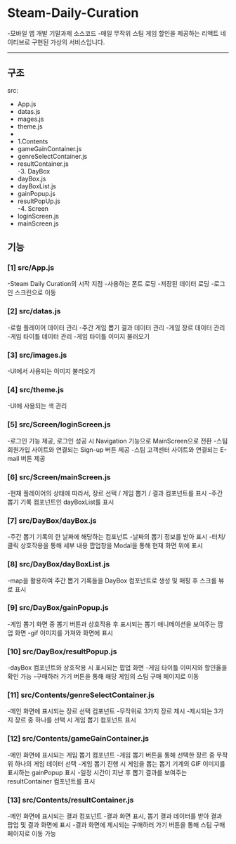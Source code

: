 # Steam-Daily-Curation

-모바일 앱 개발 기말과제 소스코드
-매일 무작위 스팀 게임 할인을 제공하는 리액트 네이티브로 구현된 가상의 서비스입니다.

<hr>

## 구조

src:
-  App.js
-  datas.js
-  mages.js
-  theme.js
-  
- 1.Contents
- gameGainContainer.js
- genreSelectContainer.js
- resultContainer.js      
-3. DayBox
- dayBox.js
- dayBoxList.js
- gainPopup.js
- resultPopUp.js      
-4. Screen
- loginScreen.js
- mainScreen.js

## 기능

### [1] src/App.js

-Steam Daily Curation의 시작 지점
-사용하는 폰트 로딩
-저장된 데이터 로딩
-로그인 스크린으로 이동

### [2] src/datas.js

-로컬 플레이어 데이터 관리
-주간 게임 뽑기 결과 데이터 관리
-게임 장르 데이터 관리
-게임 타이틀 데이터 관리
-게임 타이틀 이미지 불러오기

### [3] src/images.js

-UI에서 사용되는 이미지 불러오기

### [4] src/theme.js

-UI에 사용되는 색 관리

### [5] src/Screen/loginScreen.js

-로그인 기능 제공, 로그인 성공 시 Navigation 기능으로 MainScreen으로 전환
-스팀 회원가입 사이트와 연결되는 Sign-up 버튼 제공
-스팀 고객센터 사이트와 연결되는 E-mail 버튼 제공

### [6] src/Screen/mainScreen.js

-현재 플레이어의 상태에 따라서, 장르 선택 / 게임 뽑기 / 결과 컴포넌트를 표시
-주간 뽑기 기록 컴포넌트인 dayBoxList를 표시

### [7] src/DayBox/dayBox.js

-주간 뽑기 기록의 한 날짜에 해당하는 컴포넌트
-날짜의 뽑기 정보를 받아 표시
-터치/클릭 상호작용을 통해 세부 내용 팝업창을 Modal을 통해 현재 화면 위에 표시

### [8] src/DayBox/dayBoxList.js

-map을 활용하여 주간 뽑기 기록들을 DayBox 컴포넌트로 생성 및 매핑 후 스크롤 뷰로 표시

### [9] src/DayBox/gainPopup.js

-게임 뽑기 화면 중 뽑기 버튼과 상호작용 후 표시되는 뽑기 애니메이션을 보여주는 팝업 화면
-gif 이미지를 가져와 화면에 표시

### [10] src/DayBox/resultPopup.js

-dayBox 컴포넌트와 상호작용 시 표시되는 팝업 화면
-게임 타이틀 이미지와 할인율을 확인 가능
-구매하러 가기 버튼을 통해 해당 게임의 스팀 구매 페이지로 이동

### [11] src/Contents/genreSelectContainer.js

-메인 화면에 표시되는 장르 선택 컴포넌트
-무작위로 3가지 장르 제시
-제시되는 3가지 장르 중 하나를 선택 시 게임 뽑기 컴포넌트 표시

### [12] src/Contents/gameGainContainer.js

-메인 화면에 표시되는 게임 뽑기 컴포넌트
-게임 뽑기 버튼을 통해 선택한 장르 중 무작위 하나의 게임 데이터 선택
-게임 뽑기 진행 시 게임을 뽑는 뽑기 기계의 GIF 이미지를 표시하는 gainPopup 표시
-일정 시간이 지난 후 뽑기 결과를 보여주는 resultContainer 컴포넌트를 표시

### [13] src/Contents/resultContainer.js

-메인 화면에 표시되는 결과 컴포넌트
-결과 화면 표시, 뽑기 결과 데이터를 받아 결과 팝업 및 결과 화면에 표시
-결과 화면에 제시되는 구매하러 가기 버튼을 통해 스팀 구매 페이지로 이동 가능
